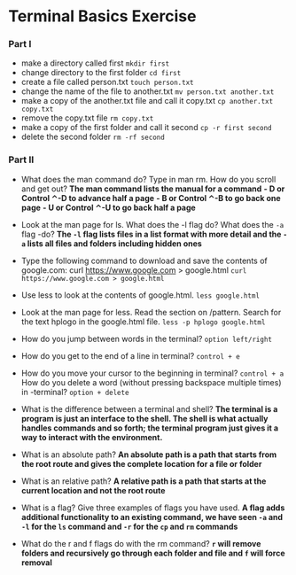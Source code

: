 # Terminal Basics Exercise

### Part I

- make a directory called first `mkdir first`
- change directory to the first folder `cd first`
- create a file called person.txt `touch person.txt`
- change the name of the file to another.txt `mv person.txt another.txt`
- make a copy of the another.txt file and call it copy.txt `cp another.txt copy.txt`
- remove the copy.txt file `rm copy.txt`
- make a copy of the first folder and call it second `cp -r first second`
- delete the second folder `rm -rf second`

### Part II

- What does the man command do? Type in man rm. How do you scroll and get out? **The man command lists the manual for a command**
    **- D or Control ⌃-D to advance half a page**
    **- B or Control ⌃-B to go back one page**
    **- U or Control ⌃-U to go back half a page**
    
- Look at the man page for ls. What does the -l flag do? What does the 
`-a` flag -do? **The `-l` flag lists files in a list format with more detail and the `-a` lists all files and folders including hidden ones**

- Type the following command to download and save the contents of google.com: curl https://www.google.com > google.html `curl https://www.google.com > google.html`

- Use less to look at the contents of google.html. `less google.html`

- Look at the man page for less. Read the section on /pattern. Search for the text hplogo in the google.html file. `less -p hplogo google.html`

- How do you jump between words in the terminal? `option left/right`

- How do you get to the end of a line in terminal? `control + e`

- How do you move your cursor to the beginning in terminal?  `control + a`
How do you delete a word (without pressing backspace multiple times) in -terminal? `option + delete`

- What is the difference between a terminal and shell? **The terminal is a  program is just an interface to the shell. The shell is what actually handles commands and so forth; the terminal program just gives it a way to interact with the environment.**

- What is an absolute path? **An absolute path is a path that starts from the root route and gives the complete location for a file or folder**

- What is an relative path? **A relative path is a path that starts at the current location and not the root route**

- What is a flag? Give three examples of flags you have used. **A flag adds additional functionality to an existing command, we have seen `-a` and `-l` for the `ls` command and `-r` for the `cp` and `rm` commands**

- What do the r and f flags do with the rm command? **`r` will remove folders and recursively go through each folder and file and `f` will force removal**